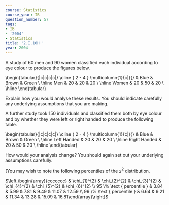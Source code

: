 ```yaml
---
course: Statistics
course_year: IB
question_number: 57
tags:
- IB
- '2004'
- Statistics
title: '2.I.10H '
year: 2004
---
```



A study of 60 men and 90 women classified each individual according to eye colour to produce the figures below.

\begin{tabular}{|c|c|c|c|}
\cline { 2 - 4 } \multicolumn{1}{c|}{} & Blue & Brown & Green \\
\hline Men & 20 & 20 & 20 \\
\hline Women & 20 & 50 & 20 \\
\hline
\end{tabular}

Explain how you would analyse these results. You should indicate carefully any underlying assumptions that you are making.

A further study took 150 individuals and classified them both by eye colour and by whether they were left or right handed to produce the following table.

\begin{tabular}{|c|c|c|c|}
\cline { 2 - 4 } \multicolumn{1}{c|}{} & Blue & Brown & Green \\
\hline Left Handed & 20 & 20 & 20 \\
\hline Right Handed & 20 & 50 & 20 \\
\hline
\end{tabular}

How would your analysis change? You should again set out your underlying assumptions carefully.

[You may wish to note the following percentiles of the $\chi^{2}$ distribution.

$\left.\begin{array}{ccccccc} & \chi_{1}^{2} & \chi_{2}^{2} & \chi_{3}^{2} & \chi_{4}^{2} & \chi_{5}^{2} & \chi_{6}^{2} \\ 95 \% \text { percentile } & 3.84 & 5.99 & 7.81 & 9.49 & 11.07 & 12.59 \\ 99 \% \text { percentile } & 6.64 & 9.21 & 11.34 & 13.28 & 15.09 & 16.81\end{array}\right]$